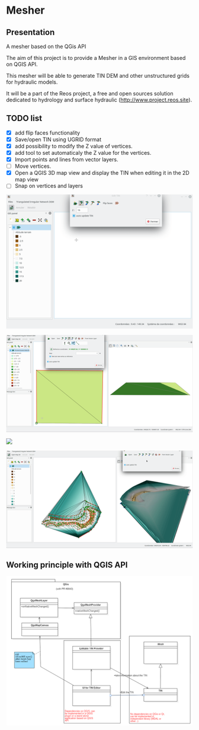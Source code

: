 # Mesher

## Presentation
A mesher based on the QGis API

The aim of this project is to provide a Mesher in a GIS environment based on QGIS API.

This mesher will be able to generate TIN DEM and other unstructured grids for hydraulic models.

It will be a part of the Reos project, a free and open sources solution dedicated to hydrology and surface hydraulic (http://www.project.reos.site).

## TODO list
- [x] add flip faces functionality
- [x] Save/open TIN using UGRID format
- [x] add possibility to modify the Z value of vertices.
- [x] add tool to set automaticaly the Z value for the vertices.
- [x] Import points and lines from vector layers.
- [ ] Move vertices.
- [x] Open a QGIS 3D map view and display the TIN when editing it in the 2D map view
- [ ] Snap on vertices and layers

![](mesher.gif)

![](mesher_2.gif)

![](mesher_3.gif)

![](mesher_4.gif)

## Working principle with QGIS API
![](TIN_Editor_principle.PNG)
